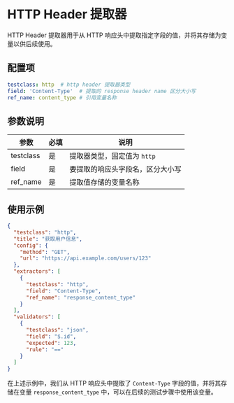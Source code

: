 # HTTP Header 提取器

HTTP Header 提取器用于从 HTTP 响应头中提取指定字段的值，并将其存储为变量以供后续使用。

## 配置项

```yaml
testclass: http  # http header 提取器类型
field: 'Content-Type'  # 提取的 response header name 区分大小写
ref_name: content_type # 引用变量名称
```

## 参数说明

| 参数        | 必填 | 说明                |
|-----------|----|-------------------|
| testclass | 是  | 提取器类型，固定值为 `http` |
| field     | 是  | 要提取的响应头字段名，区分大小写  |
| ref_name  | 是  | 提取值存储的变量名称        |

## 使用示例

```json
{
  "testclass": "http",
  "title": "获取用户信息",
  "config": {
    "method": "GET",
    "url": "https://api.example.com/users/123"
  },
  "extractors": [
    {
      "testclass": "http",
      "field": "Content-Type",
      "ref_name": "response_content_type"
    }
  ],
  "validators": [
    {
      "testclass": "json",
      "field": "$.id",
      "expected": 123,
      "rule": "=="
    }
  ]
}
```

在上述示例中，我们从 HTTP 响应头中提取了 `Content-Type` 字段的值，并将其存储在变量 `response_content_type`
中，可以在后续的测试步骤中使用该变量。